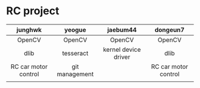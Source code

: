 # RC project

| junghwk | yeogue | jaebum44 | dongeun7 |
| :---: | :---: | :---: | :---: |
| OpenCV | OpenCV | OpenCV | OpenCV |
| dlib | tesseract | kernel device driver | dlib |
| RC car motor control | git management |  | RC car motor control |
| | | | |
